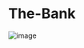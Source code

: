 # The-Bank
![image](https://user-images.githubusercontent.com/55485391/115233196-e7310000-a117-11eb-84a7-5da4c0af7fcf.png)
